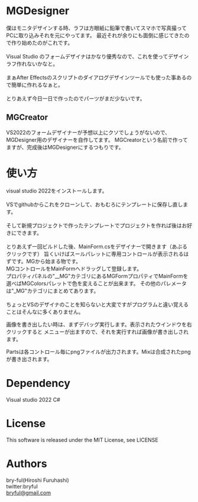 ﻿# MGDesigner

僕はモニタデザインする時、ラフは方眼紙に鉛筆で書いてスマホで写真撮ってPCに取り込みそれを元にやってます。
最近それが余りにも面倒に感じてきたので作り始めたのがこれです。<br>
<br>
Visual Studio のフォームデザイナはかなり優秀なので、これを使ってデザインラフ作れないかなと。<br>
<br>
まぁAfter Effectsのスクリプトのダイアログデザインツールでも使った事あるので簡単に作れるなぁと。<br>
<br>
とりあえず今日一日で作ったのでパーツがまだ少ないです。

## MGCreator
VS2022のフォームデザイナーが予想以上にクソでしょうがないので、MGDesigner用のデザイナーを自作してます。
MGCreatorという名前で作ってますが、完成後はMGDesignerにするつもりです。



# 使い方
visual studio 2022をインストールします。<br>
<br>
VSでgithubからこれをクローンして、おもむろにテンプレートに保存し直します。<br>
<br>
そして新規プロジェクトで作ったテンプレートでプロジェクトを作れば後はお好きにできます。<br>
<br>
とりあえず一回ビルドした後、MainForm.csをデザイナーで開きます（あぶるクリックです）
旨くいけばスールパレットに専用コントロールが表示されるはずです。MGから始まる物です。
<br>
MGコントロールをMainFormへドラッグして登録します。<br>
プロパティパネルの"__MG"カテゴリにあるMGFormプロパティでMainFormを選べばMGColorsパレットで色を変えることが出来ます。
その他のパレメータは"_MG"カテゴリにまとめてあります。<br>
<br>
ちょっとVSのデザイナのことを知らないと大変ですがプログラムと違い覚えることはそんなに多くありません。


画像を書き出したい時は、まずデバッグ実行します。表示されたウインドウを右クリックすると
メニューが出ますので、それを実行すれば画像が書き出しされます。<br>

Partsは各コントロール毎にpngファイルが出力されます。Mixは合成されたpngが書き出されます。


# Dependency
Visual studio 2022 C#<br>


# License

This software is released under the MIT License, see LICENSE

# Authors

bry-ful(Hiroshi Furuhashi)<br>
twitter:bryful<br>
bryful@gmail.com<br>

